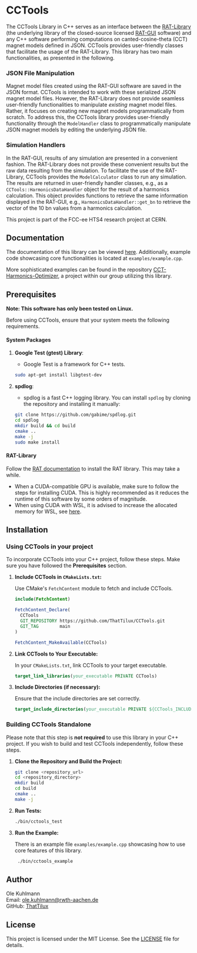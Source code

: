 # CCTools
The CCTools Library in C++ serves as an interface between the [RAT-Library](https://gitlab.com/Project-Rat) (the underlying library of the closed-source licensed [RAT-GUI](https://rat-gui.com/index.html) software) and any C++ software performing computations on canted-cosine-theta (CCT) magnet models defined in JSON. CCTools provides user-friendly classes that facilitate the usage of the RAT-Library. This library has two main functionalities, as presented in the following.

### JSON File Manipulation
Magnet model files created using the RAT-GUI software are saved in the JSON format. 
CCTools is intended to work with these serialized JSON magnet model files. However, the RAT-Library does not provide seamless user-friendly functionalities to manipulate _existing_ magnet model files. Rather, it focuses on creating new magnet models programmatically from scratch. 
To address this, the CCTools library provides user-friendly functionality through the `ModelHandler` class to programmatically manipulate JSON magnet models by editing the underlying JSON file.


### Simulation Handlers
In the RAT-GUI, results of any simulation are presented in a convenient fashion. The RAT-Library does not provide these convenient results but the raw data resulting from the simulation. 
To facilitate the use of the RAT-Library, CCTools provides the `ModelCalculator` class to run any simulation. The results are returned in user-friendly handler classes, e.g., as a `CCTools::HarmonicsDataHandler` object for the result of a harmonics calculation. This object provides functions to retrieve the same information displayed in the RAT-GUI, e.g., `HarmonicsDataHandler::get_bn` to retrieve the vector of the 10 bn values from a harmonics calculation.

This project is part of the FCC-ee HTS4 research project at CERN.

## Documentation
The documentation of this library can be viewed [here](https://thattilux.github.io/CCTools/).
Additionally, example code showcasing core functionalities is located at `examples/example.cpp`.

More sophisticated examples can be found in the repository [CCT-Harmonics-Optimizer](https://github.com/ThatTilux/CCT-Harmonics-Optimizer), a project within our group utilizing this library. 

## Prerequisites
**Note: This software has only been tested on Linux.**

Before using CCTools, ensure that your system meets the following requirements.

#### System Packages

1. **Google Test (gtest) Library**:
   - Google Test is a framework for C++ tests.
   ```sh
   sudo apt-get install libgtest-dev
   ```

2. **spdlog**:
   - spdlog is a fast C++ logging library.
   You can install `spdlog` by cloning the repository and installing it manually:
   ```sh
   git clone https://github.com/gabime/spdlog.git
   cd spdlog
   mkdir build && cd build
   cmake ..
   make -j
   sudo make install
   ```

#### RAT-Library
Follow the [RAT documentation](https://gitlab.com/Project-Rat/rat-documentation) to install the RAT library. This may take a while.
- When a CUDA-compatible GPU is available, make sure to follow the steps for installing CUDA. This is highly recommended as it reduces the runtime of this software by some orders of magnitude.
- When using CUDA with WSL, it is advised to increase the allocated memory for WSL, see [here](https://geronimo-bergk.medium.com/optimizing-wsl2-performance-setting-memory-and-cpu-allocation-on-windows-513eba7b6086).


## Installation
### Using CCTools in your project

To incorporate CCTools into your C++ project, follow these steps. Make sure you have followed the **Prerequisites** section.

1. **Include CCTools in `CMakeLists.txt`:**

   Use CMake's `FetchContent` module to fetch and include CCTools.

   ```cmake
   include(FetchContent)

   FetchContent_Declare(
     CCTools
     GIT_REPOSITORY https://github.com/ThatTilux/CCTools.git
     GIT_TAG        main
   )

   FetchContent_MakeAvailable(CCTools)
   ```

2. **Link CCTools to Your Executable:**

   In your `CMakeLists.txt`, link CCTools to your target executable.

   ```cmake
   target_link_libraries(your_executable PRIVATE CCTools)
   ```

3. **Include Directories (if necessary):**

   Ensure that the include directories are set correctly.

   ```cmake
   target_include_directories(your_executable PRIVATE ${CCTools_INCLUDE_DIRS})
   ```


### Building CCTools Standalone

Please note that this step is  **not required** to use this library in your C++ project. If you wish to build and test CCTools independently, follow these steps.

1. **Clone the Repository and Build the Project:**
    ```sh
    git clone <repository_url>
    cd <repository_directory>
    mkdir build
    cd build
    cmake ..
    make -j
    ```

2. **Run Tests:**
    ```sh
    ./bin/cctools_test
    ```

3. **Run the Example:**

   There is an example file `examples/example.cpp` showcasing how to use core features of this library.
   ```sh
    ./bin/cctools_example
    ```

## Author

Ole Kuhlmann  
Email: [ole.kuhlmann@rwth-aachen.de](mailto:ole.kuhlmann@rwth-aachen.de)  
GitHub: [ThatTilux](https://github.com/ThatTilux)

## License

This project is licensed under the MIT License. See the [LICENSE](LICENSE) file for details.
